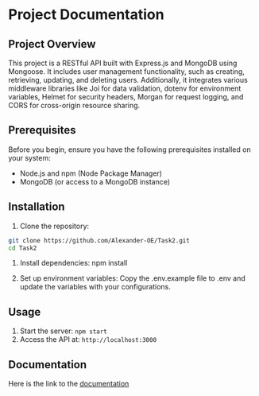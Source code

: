 
# Project Documentation

## Project Overview

This project is a RESTful API built with Express.js and MongoDB using Mongoose. It includes user management functionality, such as creating, retrieving, updating, and deleting users. Additionally, it integrates various middleware libraries like Joi for data validation, dotenv for environment variables, Helmet for security headers, Morgan for request logging, and CORS for cross-origin resource sharing.

## Prerequisites

Before you begin, ensure you have the following prerequisites installed on your system:

- Node.js and npm (Node Package Manager)
- MongoDB (or access to a MongoDB instance)

## Installation

1. Clone the repository:

```bash
git clone https://github.com/Alexander-OE/Task2.git
cd Task2
```

1. Install dependencies: npm install

2. Set up environment variables:
Copy the .env.example file to .env and update the variables with your configurations.

## Usage

1. Start the server: `npm start`
2. Access the API at: `http://localhost:3000`

## Documentation
Here is the link to the [documentation]

[Documentation]:https://github.com/Alexander-OE/Task2/blob/main/Documentation.md
